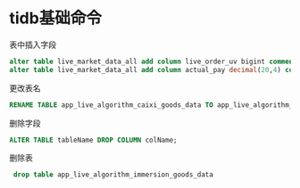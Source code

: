 # tidb基础命令

表中插入字段

```sql
alter table live_market_data_all add column live_order_uv bigint comment '直播间交易用户数(下单用户数)';
alter table live_market_data_all add column actual_pay decimal(20,4) comment '实付金额（元）-整场直播';
```

更改表名
```sql
RENAME TABLE app_live_algorithm_caixi_goods_data TO app_live_algorithm_caixi_goods_data_discard;
```

删除字段
```sql
ALTER TABLE tableName DROP COLUMN colName;
```

删除表
```sql
 drop table app_live_algorithm_immersion_goods_data
```





